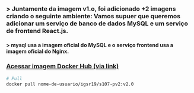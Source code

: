 ### > Juntamente da imagem v1.o, foi adicionado +2 imagens criando o seguinte ambiente: Vamos supuer que queremos adicionar um serviço de banco de dados MySQL e um serviço de frontend React.js.
#### > mysql usa a imagem oficial do MySQL e o serviço frontend usa a imagem oficial do Nginx.


### <a href="https://hub.docker.com/layers/igsr19/s107-pv2/v2.0/images/sha256-b5aaf672a7d4c4ed76f3548d0d4327399f2b31d6ff8a9a512ce8d6b32400b109?tab=layers">Acessar imagem Docker Hub (via link)</a>
```bash
# Pull
docker pull nome-de-usuario/igsr19/s107-pv2:v2.0
```
